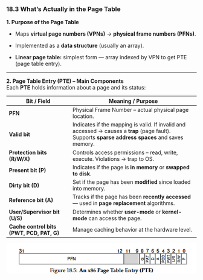 ### **18.3 What’s Actually in the Page Table**

**1. Purpose of the Page Table**

- Maps **virtual page numbers (VPNs)** → **physical frame numbers (PFNs)**.
    
- Implemented as a **data structure** (usually an array).
    
- **Linear page table:** simplest form — array indexed by VPN to get PTE (page table entry).
    

---

**2. Page Table Entry (PTE) – Main Components**  
Each **PTE** holds information about a page and its status:

|**Bit / Field**|**Meaning / Purpose**|
|---|---|
|**PFN**|Physical Frame Number – actual physical page location.|
|**Valid bit**|Indicates if the mapping is valid. If invalid and accessed → causes a **trap** (page fault). Supports **sparse address spaces** and saves memory.|
|**Protection bits (R/W/X)**|Controls access permissions – read, write, execute. Violations → trap to OS.|
|**Present bit (P)**|Indicates if the page is **in memory** or **swapped to disk**.|
|**Dirty bit (D)**|Set if the page has been **modified** since loaded into memory.|
|**Reference bit (A)**|Tracks if the page has been **recently accessed** — used in **page replacement** algorithms.|
|**User/Supervisor bit (U/S)**|Determines whether **user-mode** or **kernel-mode** can access the page.|
|**Cache control bits (PWT, PCD, PAT, G)**|Manage caching behavior at the hardware level.|
![alt](chapter-18-06.png)